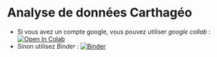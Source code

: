 # Analyse de données Carthagéo

- Si vous avez un compte google, vous pouvez utiliser *google collab* : [![Open In Colab](https://colab.research.google.com/assets/colab-badge.svg)](https://colab.research.google.com/github/MBunel/Analyse-de-donnees-Carthageo/blob/main/TP.ipynb)
- Sinon utilisez *Binder* : [![Binder](https://mybinder.org/badge_logo.svg)](https://mybinder.org/v2/gh/MBunel/Analyse-de-donnees-Carthageo/HEAD?labpath=TP.ipynb)
